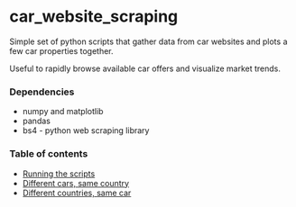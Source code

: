 # car_website_scraping

Simple set of python scripts that gather data from car websites and plots a few car properties together.

Useful to rapidly browse available car offers and visualize market trends.

### Dependencies

* numpy and matplotlib
* pandas
* bs4 - python web scraping library

### Table of contents
* [Running the scripts](#running-the-scripts)
* [Different cars, same country](#different-cars,-same-country)
* [Different countries, same car](#different-countries,-same-car)
